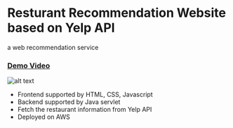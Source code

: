 # Resturant Recommendation Website based on Yelp API
a web recommendation service  

### [Demo Video](https://youtu.be/VOe78pDVU1A)

![alt text](http://funkyimg.com/i/2PwJe.png)

* Frontend supported by HTML, CSS, Javascript 
* Backend supported by Java servlet
* Fetch the restaurant information from Yelp API
* Deployed on AWS


